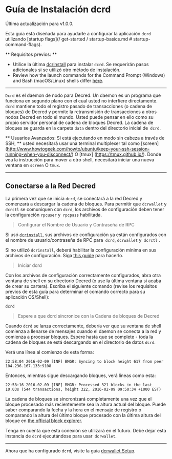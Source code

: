 # Guía de Instalación dcrd

Última actualización para v1.0.0.

Esta guía está diseñada para ayudarle a configurar la aplicación `dcrd` utilizando [startup flags](/ get-started / startup-basics.md # startup-command-flags).

** Requisitos previos: **

- Utilice la última [dcrinstall](/getting-started/user-guides/cli-installation.md) para instalar `dcrd`. Se requerirán pasos adicionales si se utilizó otro método de instalación.
- Review how the launch commands for the Command Prompt (Windows) and Bash (macOS/Linux) shells differ [here](/getting-started/cli-differences.md).

---

`Dcrd` es el daemon de nodo para Decred. Un daemon es un programa que funciona en segundo plano con el cual usted no interfiere directamente. `dcrd` mantiene todo el registro pasado de transacciones (o cadena de bloques) de Decred y permite la retransmisión de transacciones a otros nodos Decred en todo el mundo. Usted puede pensar en ello como su propio servidor personal de cadena de bloques Decred. La cadena de bloques se guarda en la carpeta `data` dentro del directorio inicial de` dcrd`.

** Usuarios Avanzados: Si está ejecutando en modo sin cabeza a través de SSH, ** usted
necesitará usar una terminal multiplexer tal como [screen] (http://www.howtogeek.com/howto/ubuntu/keep-your-ssh-session-running-when-you-disconnect/)
O [tmux] (https://tmux.github.io/). Donde vea la instrucción para
mover a otro shell, necesitará iniciar una nueva ventana en `screen`
O `tmux`.

---

## <i class="fa fa-cloud"></i> Conectarse a la Red Decred

La primera vez que se inicia `dcrd`, se conectará a la red Decred y comenzará a descargar la cadena de bloques. Para permitir que `dcrwallet` y` dcrctl` se comuniquen con `dcrd`, los archivos de configuración deben tener la configuración `rpcuser` y` rpcpass` habilitada.

> Configurar el Nombre de Usuario y Contraseña de RPC

Si usó [`dcrinstall`](/getting-started/user-guides/cli-installation.md), sus archivos de configuración ya están configurados con el nombre de usuario/contraseña de RPC para` dcrd`, `dcrwallet` y` dcrctl` .

Si no utilizó `dcrinstall`, deberá habilitar la configuración mínima en sus archivos de configuración. Siga [this guide](/advanced/manual-cli-install.md#minimum-configuration) para hacerlo.

> Iniciar dcrd

Con los archivos de configuración correctamente configurados, abra otra ventana de shell en su directorio Decred (o use la última ventana si acaba de crear su cartera). Escriba el siguiente comando (revise los requisitos previos de esta guía para determinar el comando correcto para su aplicación OS/Shell):

```no-highlight
dcrd
```

> Espere a que dcrd sincronice con la Cadena de bloques de Decred

Cuando `dcrd` se lanza correctamente, debería ver que su ventana de shell comienza a llenarse de mensajes cuando el daemon se conecta a la red y comienza a procesar bloques. Espere hasta que se complete - toda la cadena de bloques se está descargando en el directorio de datos `dcrd`.

Verá una línea al comienzo de esta forma:

```no-highlight
22:58:04 2016-02-09 [INF] BMGR: Syncing to block height 617 from peer 104.236.167.133:9108
```

Entonces, mientras sigue descargando bloques, verá líneas como esta:

```no-highlight
22:58:16 2016-02-09 [INF] BMGR: Processed 321 blocks in the last 10.03s (544 transactions, height 322, 2016-02-09 09:50:34 +1000 EST)
```

La cadena de bloques se sincronizará completamente una vez que el bloque procesado más recientemente sea la altura actual del bloque. Puede saber comparando la fecha y la hora en el mensaje de registro o comparando la altura del último bloque procesado con la última altura del bloque en [the official block explorer](https://mainnet.decred.org/).

Tenga en cuenta que esta conexión se utilizará en el futuro. Debe dejar esta instancia de `dcrd` ejecutándose para usar` dcrwallet`.

---

Ahora que ha configurado `dcrd`, visite la guía [dcrwallet Setup](/getting-started/user-guides/dcrwallet-setup.md).
